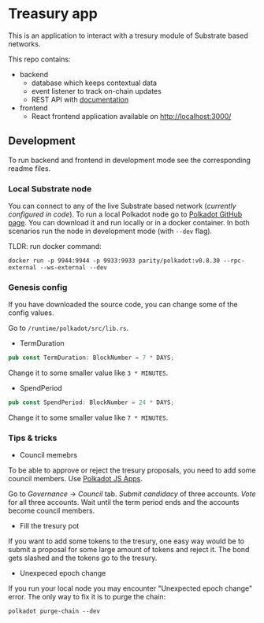 # Treasury app

This is an application to interact with a tresury module of Substrate based networks.

This repo contains:

* backend
    * database which keeps contextual data
    * event listener to track on-chain updates
    * REST API with [documentation](http://localhost:3001/api/documentation/)
* frontend
    * React frontend application available on [http://localhost:3000/](http://localhost:3000/)

## Development

To run backend and frontend in development mode see the corresponding readme files.

### Local Substrate node

You can connect to any of the live Substrate based network (*currently configured in code*). To run a local Polkadot node go to [Polkadot GitHub page](https://github.com/paritytech/polkadot). You can download it and run locally or in a docker container. In both scenarios run the node in development mode (with `--dev` flag).

TLDR: run docker command:

```docker run -p 9944:9944 -p 9933:9933 parity/polkadot:v0.8.30 --rpc-external --ws-external --dev```

### Genesis config

If you have downloaded the source code, you can change some of the config values.

Go to `/runtime/polkadot/src/lib.rs`.

* TermDuration
```rust
pub const TermDuration: BlockNumber = 7 * DAYS;
```
Change it to some smaller value like `3 * MINUTES`.

* SpendPeriod
```rust
pub const SpendPeriod: BlockNumber = 24 * DAYS;
```
Change it to some smaller value like `7 * MINUTES`.

### Tips & tricks

* Council memebrs

To be able to approve or reject the tresury proposals, you need to add some council members. Use [Polkadot JS Apps](https://polkadot.js.org/apps).

Go to *Governance* -> *Council* tab. *Submit candidacy* of three accounts. *Vote* for all three accounts. Wait until the term period ends and the accounts become council members.

* Fill the tresury pot

If you want to add some tokens to the tresury, one easy way would be to submit a proposal for some large amount of tokens and reject it. The bond gets slashed and the tokens go to the tresury.

* Unexpeced epoch change

If you run your local node you may encounter "Unexpected epoch change" error. The only way to fix it is to purge the chain:

`polkadot purge-chain --dev`
